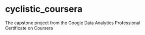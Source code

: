 # cyclistic_coursera
The capstone project from the Google Data Analytics Professional Certificate on Coursera
